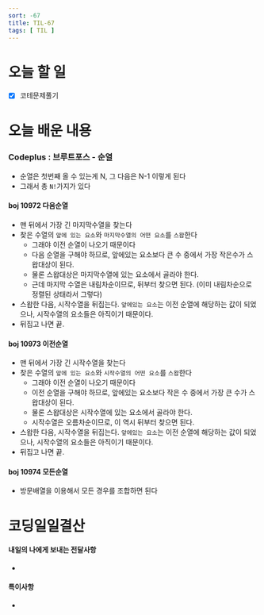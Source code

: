 ```yaml
---
sort: -67
title: TIL-67
tags: [ TIL ]
---
```


# 오늘 할 일

- [x] 코테문제풀기

# 오늘 배운 내용  

### Codeplus : 브루트포스 - 순열

* 순열은 첫번째 올 수 있는게  N, 그 다음은 N-1 이렇게 된다
* 그래서 총 `N!`가지가 있다

#### boj 10972 다음순열

* 맨 뒤에서 가장 긴 마지막수열을 찾는다
* 찾은 수열의 `앞에 있는 요소`와 `마지막수열의 어떤 요소`를 `스왑`한다
  * 그래야 이전 순열이 나오기 때문이다
  * 다음 순열을 구해야 하므로, 앞에있는 요소보다 큰 수 중에서 가장 작은수가 스왑대상이 된다.
  * 물론 스왑대상은 마지막수열에 있는 요소에서 골라야 한다.
  * 근데 마지막 수열은 내림차순이므로, 뒤부터 찾으면 된다. (이미 내림차순으로 정렬된 상태라서 그렇다)
* 스왑한 다음, 시작수열을 뒤집는다. `앞에있는 요소`는 이전 순열에 해당하는 값이 되었으나, 시작수열의 요소들은 아직이기 때문이다.
* 뒤집고 나면 끝.

#### boj 10973 이전순열

* 맨 뒤에서 가장 긴 시작수열을 찾는다
* 찾은 수열의 `앞에 있는 요소`와 `시작수열의 어떤 요소`를 `스왑`한다
  * 그래야 이전 순열이 나오기 때문이다
  * 이전 순열을 구해야 하므로, 앞에있는 요소보다 작은 수 중에서 가장 큰 수가 스왑대상이 된다.
  * 물론 스왑대상은 시작수열에 있는 요소에서 골라야 한다.
  * 시작수열은 오름차순이므로, 이 역시 뒤부터 찾으면 된다.
* 스왑한 다음, 시작수열을 뒤집는다. `앞에있는 요소`는 이전 순열에 해당하는 값이 되었으나, 시작수열의 요소들은 아직이기 때문이다.
* 뒤집고 나면 끝.

#### boj 10974 모든순열

* 방문배열을 이용해서 모든 경우를 조합하면 된다




# 코딩일일결산

#### 내일의 나에게 보내는 전달사항

* 

#### 특이사항

* 

